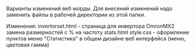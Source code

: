 Варианты изменений веб морды.
Для внесений изменений надо заменить файлы в рабочей директории из этой папки.

Изменения:
invertorset.html - страница для инвертора OmronMX2 замена размерностей с % на частоту
stats.html style.css - оформление пунктов меню "Статистика" в общем дизайне веб интерфейса (меню, цветовая гамма)

